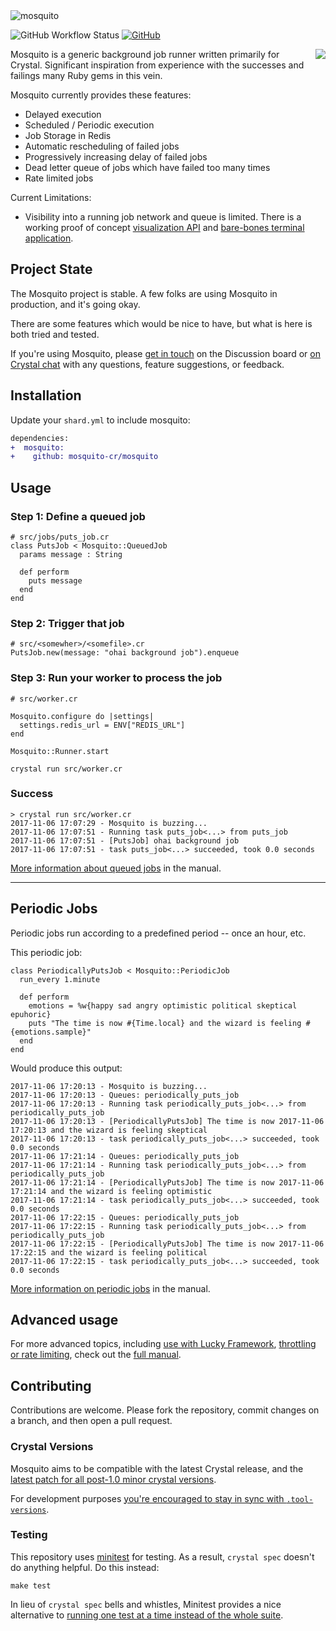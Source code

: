 <img src="logo/logotype_horizontal.svg" alt="mosquito">

![GitHub Workflow Status](https://img.shields.io/github/actions/workflow/status/mosquito-cr/mosquito/ci.yml?branch=master&style=for-the-badge)
[![GitHub](https://img.shields.io/github/license/mosquito-cr/mosquito.svg?style=for-the-badge)](https://tldrlegal.com/license/mit-license)

<img src="https://mosquito-cr.github.io/images/amber-mosquito-small.png" align="right">

Mosquito is a generic background job runner written primarily for Crystal. Significant inspiration from experience with the successes and failings many Ruby gems in this vein.

Mosquito currently provides these features:
- Delayed execution
- Scheduled / Periodic execution
- Job Storage in Redis
- Automatic rescheduling of failed jobs
- Progressively increasing delay of failed jobs
- Dead letter queue of jobs which have failed too many times
- Rate limited jobs

Current Limitations:
- Visibility into a running job network and queue is limited. There is a working proof of concept [visualization API](https://github.com/mosquito-cr/mosquito/issues/90) and [bare-bones terminal application](https://github.com/mosquito-cr/tui-visualizer).

## Project State

The Mosquito project is stable. A few folks are using Mosquito in production, and it's going okay.

There are some features which would be nice to have, but what is here is both tried and tested.

If you're using Mosquito, please [get in touch](https://github.com/mosquito-cr/mosquito/discussions) on the Discussion board or [on Crystal chat](https://crystal-lang.org/community/) with any questions, feature suggestions, or feedback.

## Installation

Update your `shard.yml` to include mosquito:

```diff
dependencies:
+  mosquito:
+    github: mosquito-cr/mosquito
```

## Usage

### Step 1: Define a queued job

```crystal
# src/jobs/puts_job.cr
class PutsJob < Mosquito::QueuedJob
  params message : String

  def perform
    puts message
  end
end
```

### Step 2: Trigger that job

```crystal
# src/<somewher>/<somefile>.cr
PutsJob.new(message: "ohai background job").enqueue
```

### Step 3: Run your worker to process the job

```crystal
# src/worker.cr

Mosquito.configure do |settings|
  settings.redis_url = ENV["REDIS_URL"]
end

Mosquito::Runner.start
```

```text
crystal run src/worker.cr
```

### Success

```
> crystal run src/worker.cr
2017-11-06 17:07:29 - Mosquito is buzzing...
2017-11-06 17:07:51 - Running task puts_job<...> from puts_job
2017-11-06 17:07:51 - [PutsJob] ohai background job
2017-11-06 17:07:51 - task puts_job<...> succeeded, took 0.0 seconds
```

[More information about queued jobs](https://mosquito-cr.github.io/manual/index.html#queued-jobs) in the manual.

------

## Periodic Jobs

Periodic jobs run according to a predefined period -- once an hour, etc.

This periodic job:
```crystal
class PeriodicallyPutsJob < Mosquito::PeriodicJob
  run_every 1.minute

  def perform
    emotions = %w{happy sad angry optimistic political skeptical epuhoric}
    puts "The time is now #{Time.local} and the wizard is feeling #{emotions.sample}"
  end
end
```

Would produce this output:
```crystal
2017-11-06 17:20:13 - Mosquito is buzzing...
2017-11-06 17:20:13 - Queues: periodically_puts_job
2017-11-06 17:20:13 - Running task periodically_puts_job<...> from periodically_puts_job
2017-11-06 17:20:13 - [PeriodicallyPutsJob] The time is now 2017-11-06 17:20:13 and the wizard is feeling skeptical
2017-11-06 17:20:13 - task periodically_puts_job<...> succeeded, took 0.0 seconds
2017-11-06 17:21:14 - Queues: periodically_puts_job
2017-11-06 17:21:14 - Running task periodically_puts_job<...> from periodically_puts_job
2017-11-06 17:21:14 - [PeriodicallyPutsJob] The time is now 2017-11-06 17:21:14 and the wizard is feeling optimistic
2017-11-06 17:21:14 - task periodically_puts_job<...> succeeded, took 0.0 seconds
2017-11-06 17:22:15 - Queues: periodically_puts_job
2017-11-06 17:22:15 - Running task periodically_puts_job<...> from periodically_puts_job
2017-11-06 17:22:15 - [PeriodicallyPutsJob] The time is now 2017-11-06 17:22:15 and the wizard is feeling political
2017-11-06 17:22:15 - task periodically_puts_job<...> succeeded, took 0.0 seconds
```

[More information on periodic jobs](https://mosquito-cr.github.io/manual/index.html#periodic-jobs) in the manual.

## Advanced usage

For more advanced topics, including [use with Lucky Framework](https://mosquito-cr.github.io/manual/lucky_framework.html), [throttling or rate limiting](https://mosquito-cr.github.io/manual/rate_limiting.html), check out the [full manual](https://mosquito-cr.github.io/manual).

## Contributing

Contributions are welcome. Please fork the repository, commit changes on a branch, and then open a pull request.

### Crystal Versions

Mosquito aims to be compatible with the latest Crystal release, and the [latest patch for all post-1.0 minor crystal versions](https://github.com/mosquito-cr/mosquito/blob/master/.github/workflows/ci.yml#L17).

For development purposes [you're encouraged to stay in sync with `.tool-versions`](https://github.com/mosquito-cr/mosquito/blob/master/.tool-versions).

### Testing

This repository uses [minitest](https://github.com/ysbaddaden/minitest.cr) for testing. As a result, `crystal spec` doesn't do anything helpful. Do this instead:

```
make test
```

In lieu of `crystal spec` bells and whistles, Minitest provides a nice alternative to [running one test at a time instead of the whole suite](https://github.com/ysbaddaden/minitest.cr/pull/31).
